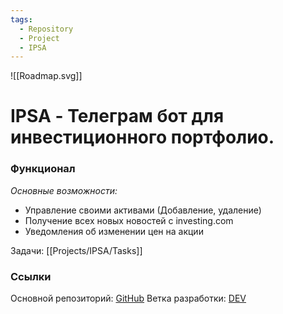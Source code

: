 ```yaml
---
tags:
  - Repository
  - Project
  - IPSA
---
```

![[Roadmap.svg]]

# **IPSA - Телеграм бот для инвестиционного портфолио.**

### Функционал

*Основные возможности:*
 - Управление своими активами (Добавление, удаление)
 - Получение всех новых новостей с investing.com
 - Уведомления об изменении цен на акции


Задачи: [[Projects/IPSA/Tasks]]

### Ссылки

Основной репозиторий: [GitHub](https://github.com/Nighty3098/InvestingAssistant)
Ветка разработки: [DEV](https://github.com/Nighty3098/InvestingAssistant/tree/Dev)


